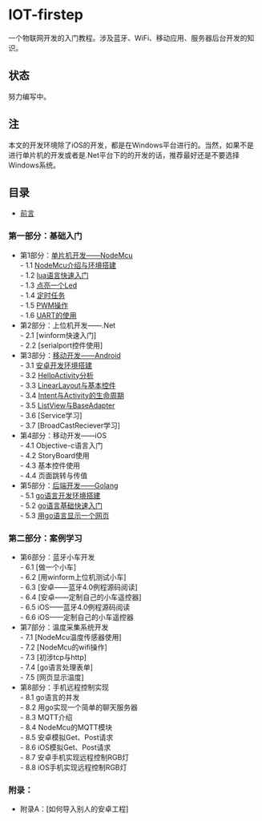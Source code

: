 # IOT-firstep
一个物联网开发的入门教程。涉及蓝牙、WiFi、移动应用、服务器后台开发的知识。
## 状态
努力编写中。
## 注
本文的开发环境除了iOS的开发，都是在Windows平台进行的。当然，如果不是进行单片机的开发或者是.Net平台下的的开发的话，推荐最好还是不要选择Windows系统。
## 目录
- [前言](./book/preface.md)

### 第一部分：基础入门
- 第1部分：[单片机开发——NodeMcu](./book/1.0.md)  
        - 1.1 [NodeMcu介绍与环境搭建](./book/1.1.md)  
        - 1.2 [lua语言快速入门](./book/1.2.md)  
        - 1.3 [点亮一个Led](./book/1.3.md)  
        - 1.4 [定时任务](./book/1.4.md)  
        - 1.5 [PWM操作](./book/1.5.md)  
        - 1.6 [UART的使用](./book/1.6.md)  
- 第2部分：上位机开发——.Net  
        - 2.1 [winform快速入门]  
        - 2.2 [serialport控件使用]  
- 第3部分：[移动开发——Android](./book/3.0.md)  
        - 3.1 [安卓开发环境搭建](./book/3.1.md)  
        - 3.2 [HelloActivity分析](./book/3.2.md)  
        - 3.3 [LinearLayout与基本控件](./book/3.3.md)  
        - 3.4 [Intent与Activity的生命周期](./book/3.4.md)  
        - 3.5 [ListView与BaseAdapter](./book/3.5.md)  
        - 3.6 [Service学习]  
        - 3.7 [BroadCastReciever学习]  
- 第4部分：移动开发——iOS  
        - 4.1 Objective-c语言入门  
        - 4.2 StoryBoard使用  
        - 4.3 基本控件使用  
        - 4.4 页面跳转与传值  
- 第5部分：[后端开发——Golang](./book/5.0.md)  
        - 5.1 [go语言开发环境搭建](./book/5.1.md)   
        - 5.2 [go语言基础快速入门](./book/5.2.md)   
        - 5.3 [用go语言显示一个网页](./book/5.3.md)   

### 第二部分：案例学习
- 第6部分：蓝牙小车开发  
        - 6.1 [做一个小车]  
        - 6.2 [用winform上位机测试小车]  
        - 6.3 [安卓——蓝牙4.0例程源码阅读]  
        - 6.4 [安卓——定制自己的小车遥控器]  
        - 6.5 iOS——蓝牙4.0例程源码阅读  
        - 6.6 iOS——定制自己的小车遥控器  
- 第7部分：温度采集系统开发  
        - 7.1 [NodeMcu温度传感器使用]  
        - 7.2 [NodeMcu的wifi操作]  
        - 7.3 [初涉tcp与http]  
        - 7.4 [go语言处理表单]  
        - 7.5 [网页显示温度]  
- 第8部分：手机远程控制实现  
        - 8.1 go语言的并发  
        - 8.2 用go实现一个简单的聊天服务器  
        - 8.3 MQTT介绍  
        - 8.4 NodeMcu的MQTT模块  
        - 8.5 安卓模拟Get、Post请求  
        - 8.6 iOS模拟Get、Post请求  
        - 8.7 安卓手机实现远程控制RGB灯  
        - 8.8 iOS手机实现远程控制RGB灯
### 附录：
- 附录A：[如何导入别人的安卓工程]  